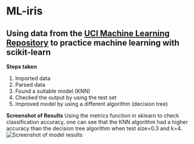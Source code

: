 # ML-iris
## Using data from the [UCI Machine Learning Repository](https://archive.ics.uci.edu/dataset/53/iris) to practice machine learning with scikit-learn

**Steps taken**
1. Imported data
2. Parsed data
3. Found a suitable model (KNN)
4. Checked the output by using the test set
5. Improved model by using a different algorithm (decision tree)

**Screenshot of Results**
Using the metrics function in sklearn to check classification accuracy, one can see that the KNN algorithm had a higher accuracy than the decision tree algorithm when test size=0.3 and k=4.
![Screenshot of model results](https://github.com/t4tiana/ML-iris/assets/118233338/c0eb4041-3b1a-44cb-a6e1-af35ff569dbb)
